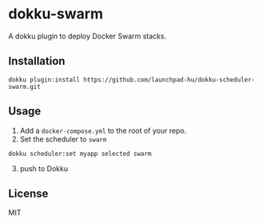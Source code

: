# dokku-swarm

A dokku plugin to deploy Docker Swarm stacks.

## Installation

```shell
dokku plugin:install https://github.com/launchpad-hu/dokku-scheduler-swarm.git
```

## Usage

1. Add a `docker-compose.yml` to the root of your repo.
2. Set the scheduler to `swarm`

```shell
dokku scheduler:set myapp selected swarm
```

3. push to Dokku

## License

MIT
